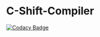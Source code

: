 # C-Shift-Compiler
[![Codacy Badge](https://app.codacy.com/project/badge/Grade/1877fd0ecfc1409da9b4533689fb6972)](https://www.codacy.com/gh/abdulmoiz99/C-Shift-Compiler/dashboard?utm_source=github.com&amp;utm_medium=referral&amp;utm_content=abdulmoiz99/C-Shift-Compiler&amp;utm_campaign=Badge_Grade)
